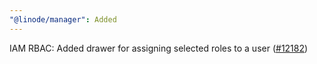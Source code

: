 ```yaml
---
"@linode/manager": Added
---
```


IAM RBAC: Added drawer for assigning selected roles to a user ([#12182](https://github.com/linode/manager/pull/12182))
